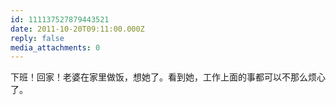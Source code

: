 ```yaml
---
id: 111137527879443521
date: 2011-10-20T09:11:00.000Z
reply: false
media_attachments: 0
---
```


下班！回家！老婆在家里做饭，想她了。看到她，工作上面的事都可以不那么烦心了。 ​​​​

